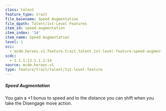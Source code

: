 ```yaml
---
class: talent
feature_type: trait
file_basename: Speed Augmentation
file_dpath: Talent/1st-Level Features
item_id: speed-augmentation
item_index: '14'
item_name: Speed Augmentation
level: 1
scc:
  - mcdm.heroes.v1:feature.trait.talent.1st-level-feature:speed-augmentation
scdc:
  - 1.1.1:13.1.1.1:14
source: mcdm.heroes.v1
type: feature/trait/talent/1st-level-feature
---
```


##### Speed Augmentation

You gain a +1 bonus to speed and to the distance you can shift when you take the Disengage move action.
